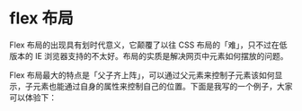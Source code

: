 # flex 布局

Flex 布局的出现具有划时代意义，它颠覆了以往 CSS 布局的「难」，只不过在低版本的 IE 浏览器支持的不太好。布局的实质是解决网页中元素如何摆放的问题。

Flex 布局最大的特点是「父子齐上阵」，可以通过父元素来控制子元素该如何显示，子元素也能通过自身的属性来控制自己的位置。下面是我写的一个例子，大家可以体验下：

